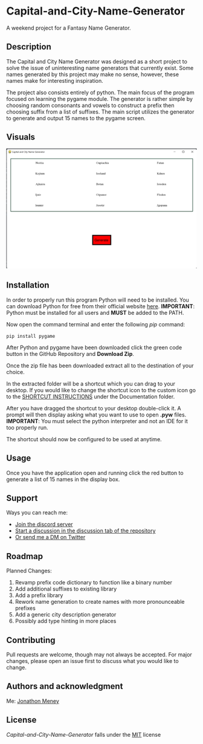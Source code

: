 # Capital-and-City-Name-Generator
A weekend project for a Fantasy Name Generator.

## Description
The Capital and City Name Generator was designed as a short project to solve the issue of uninteresting name generators
that currently exist. Some names generated by this project may make no sense, however, these names make for interesting
inspiration.

The project also consists entirely of python. The main focus of the program focused on learning the pygame module. The 
generator is rather simple by choosing random consonants and vowels to construct a prefix then choosing suffix from a
list of suffixes. The main script utilizes the generator to generate and output 15 names to the pygame screen.

## Visuals
![Generated Names](Assets/README-Screenshots/screenshot-of-generated-names.png)

## Installation
In order to properly run this program Python will need to be installed. You can download Python for free from their
official website [here](https://www.python.org/downloads/). **IMPORTANT**: Python must be installed for all users and
**MUST** be added to the PATH.

Now open the command terminal and enter the following _pip_ command:
```commandline
pip install pygame
```

After Python and pygame have been downloaded click the green code button in the GitHub Repository and **Download Zip**.

Once the zip file has been downloaded extract all to the destination of your choice.

In the extracted folder will be a shortcut which you can drag to your desktop. If you would like to change the shortcut
icon to the custom icon go to the [SHORTCUT INSTRUCTIONS](Documentation/SHORTCUT%20INSTRUCTIONS.md) under the 
Documentation folder.

After you have dragged the shortcut to your desktop double-click it. A prompt will then display asking what you want to
use to open **.pyw** files. **IMPORTANT**: You must select the python interpreter and not an IDE for it too properly run.

The shortcut should now be configured to be used at anytime.

## Usage
Once you have the application open and running click the red button to generate a list of 15 names in the display box.

## Support
Ways you can reach me:
- [Join the discord server](https://discord.gg/mTyQrpFFxY)
- [Start a discussion in the discussion tab of the repository](https://github.com/OsmiumCoder/Capital-and-City-Name-Generator/discussions)
- [Or send me a DM on Twitter](https://twitter.com/Jonathon_Meney)

## Roadmap
Planned Changes:
1. Revamp prefix code dictionary to function like a binary number
2. Add additional suffixes to existing library
3. Add a prefix library
4. Rework name generation to create names with more pronounceable prefixes
5. Add a generic city description generator
6. Possibly add type hinting in more places

## Contributing
Pull requests are welcome, though may not always be accepted. For major changes, please open an issue first to discuss 
what you would like to change.

## Authors and acknowledgment
Me: [Jonathon Meney](https://github.com/OsmiumCoder)

## License
_Capital-and-City-Name-Generator_ falls under the [MIT](https://choosealicense.com/licenses/mit/) license
